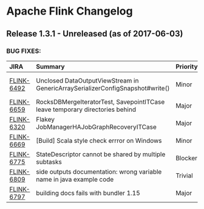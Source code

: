 
<!---
# Licensed to the Apache Software Foundation (ASF) under one
# or more contributor license agreements.  See the NOTICE file
# distributed with this work for additional information
# regarding copyright ownership.  The ASF licenses this file
# to you under the Apache License, Version 2.0 (the
# "License"); you may not use this file except in compliance
# with the License.  You may obtain a copy of the License at
#
#     http://www.apache.org/licenses/LICENSE-2.0
#
# Unless required by applicable law or agreed to in writing, software
# distributed under the License is distributed on an "AS IS" BASIS,
# WITHOUT WARRANTIES OR CONDITIONS OF ANY KIND, either express or implied.
# See the License for the specific language governing permissions and
# limitations under the License.
-->
# Apache Flink Changelog

## Release 1.3.1 - Unreleased (as of 2017-06-03)



### BUG FIXES:

| JIRA | Summary | Priority | Component | Reporter | Contributor |
|:---- |:---- | :--- |:---- |:---- |:---- |
| [FLINK-6492](https://issues.apache.org/jira/browse/FLINK-6492) | Unclosed DataOutputViewStream in GenericArraySerializerConfigSnapshot#write() |  Minor | State Backends, Checkpointing | Ted Yu |  |
| [FLINK-6659](https://issues.apache.org/jira/browse/FLINK-6659) | RocksDBMergeIteratorTest, SavepointITCase leave temporary directories behind |  Major | Tests | Nico Kruber | Nico Kruber |
| [FLINK-6320](https://issues.apache.org/jira/browse/FLINK-6320) | Flakey JobManagerHAJobGraphRecoveryITCase |  Major | Tests | Nico Kruber | Nico Kruber |
| [FLINK-6669](https://issues.apache.org/jira/browse/FLINK-6669) | [Build] Scala style check errror on Windows |  Minor | . | Jinjiang Ling | Jinjiang Ling |
| [FLINK-6775](https://issues.apache.org/jira/browse/FLINK-6775) | StateDescriptor cannot be shared by multiple subtasks |  Blocker | DataStream API | Till Rohrmann | Till Rohrmann |
| [FLINK-6809](https://issues.apache.org/jira/browse/FLINK-6809) | side outputs documentation: wrong variable name in java example code |  Trivial | Documentation | Petr Novotnik | Petr Novotnik |
| [FLINK-6797](https://issues.apache.org/jira/browse/FLINK-6797) | building docs fails with bundler 1.15 |  Major | Documentation | David Anderson | David Anderson |


